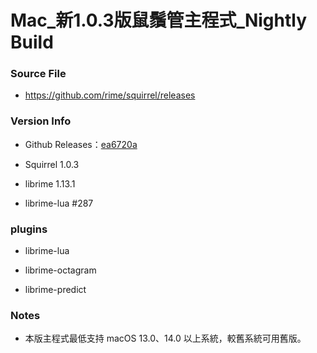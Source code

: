 # Mac_新1.0.3版鼠鬚管主程式_Nightly Build

### Source File

- https://github.com/rime/squirrel/releases

### Version Info

- Github Releases：[ea6720a](https://github.com/rime/squirrel/releases/tag/1.0.3)

- Squirrel 1.0.3

- librime 1.13.1

- librime-lua #287

### plugins

- librime-lua

- librime-octagram

- librime-predict

### Notes

- 本版主程式最低支持 macOS 13.0、14.0 以上系統，較舊系統可用舊版。